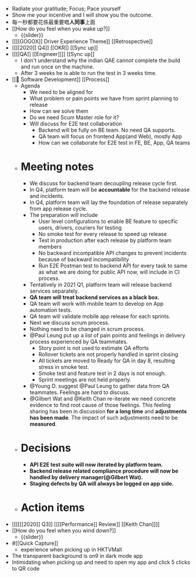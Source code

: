 - Radiate your gratitude; Focus; Pace yourself
- Show me your incentive and I will show you the outcome.
- 每一秒都要花係最重要嘅**人同事**上面
- [[How do you feel when you wake up?]]
    - {{slider}}
- [[[[GOGOX]] Driver Experience Theme]] [[Retrospective]]
- [[[[2020]] Q4]] [[OKR]] [[Sync up]]
- [[[[QA]] [[Engineer]]]] [[Sync up]]
    - I don't understand why the indian QAE cannot complete the build and run once on the machine.
    - After 3 weeks he is able to run the test in 3 weeks time.
- [[🔢 Software Development]] [[Process]]
    - Agenda
        - We need to be aligned for
        - What problem or pain points we have from sprint planning to release
        - How can we solve them
        - Do we need Scum Master role for it?
        - Will discuss for E2E test collaboration
            - Backend will be fully on BE team. No need QA supports.
            - QA team will focus on frontend App(and Web), mostly App
            - How can we collaborate for E2E test in FE, BE, App, QA teams
    - # Meeting notes
        - We discuss for backend team decoupling release cycle first.
        - In Q4, platform team will be **accountable** for the backend release and incidents.
        - In Q4, platform team will lay the foundation of release separately from app release cycle.
        - The preparation will include
            - User level configurations to enable BE feature to specific users, drivers, couriers for testing
            - No smoke test for every release to speed up release
            - Test in production after each release by platform team members
            - No backward incompatible API changes to prevent incidents because of backward incompatibility
            - Run E2E Postman test to backend API for every task to same as what we are doing for public API now, will include in CI process.
        - Tentatively in 2021 Q1, platform team will release backend services separately.
        - **QA team will treat backend services as a black box.**
        - QA team will work with mobile team to develop on App automation tests.
        - QA team will validate mobile app release for each sprints.
        - Next we discuss scrum process.
        - Nothing need to be changed in scrum process.
        - @Paul Leung put up a list of pain points and feelings in delivery process experienced by QA teammates.
            - Story point is not used to estimate QA efforts
            - Rollover tickets are not properly handled in sprint closing
            - All tickets are moved to Ready for QA in day 8, resulting stress in smoke test.
            - Smoke test and feature test in 2 days is not enough.
            - Sprint meetings are not held properly.
        - @Young D. suggest @Paul Leung to gather data from QA teammates. Feelings are hard to discuss.
        - @Gilbert Wat and @Keith Chan re-iterate we need concrete evidence to find root cause of those feelings. This feeling sharing has been in discussion **for a long time** and **adjustments has been made**. The impact of such adjustments need to be **measured**.
    - # Decisions
        - **API E2E test suite will now iterated by platform team.**
        - **Backend release related compliance procedure will now be handled by delivery manager(@Gilbert Wat).**
        - **Staging defects by QA will always be logged on app side.**
    - # Action items
- [[[[[[2020]] Q3]] [[[[Performance]] Review]] [[Keith Chan]]]]
- [[How do you feel when you wind down?]]
    - {{slider}}
- #[[Quick Capture]]
    - experience when picking up in HKTVMall
- The transparent background is on9 in dark mode app
- Intimidating when picking up and need to open my app and click 5 clicks to QR code 
